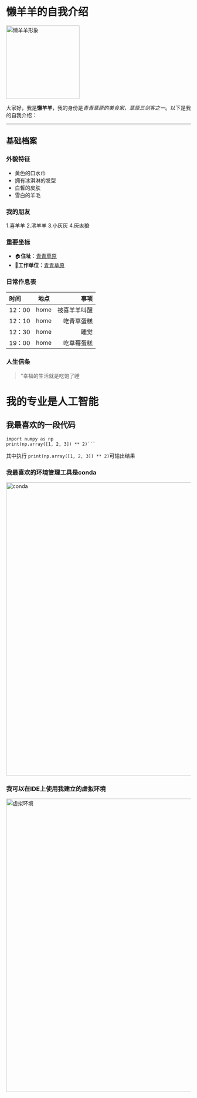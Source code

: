 # 懒羊羊的自我介绍

<img src="C:\Users\cherish\Pictures" alt="懒羊羊形象" width = "200" />

大家好，我是**懒羊羊**，我的身份是*青青草原的美食家，草原三剑客之一*。以下是我的自我介绍：
***
## 基础档案


### 外貌特征
- 黄色的口水巾
- 拥有冰淇淋的发型
- 白皙的皮肤
- 雪白的羊毛

### 我的朋友
1.喜羊羊
2.沸羊羊
3.小灰灰
4.~~灰太狼~~

### 重要坐标
- 🏠**住址**：<a href="https://baike.baidu.com/item/%E9%9D%92%E9%9D%92%E8%8D%89%E5%8E%9F/18834">青青草原</a>
- 🏢**工作单位**：<a href="https://baike.baidu.com/item/%E9%9D%92%E9%9D%92%E8%8D%89%E5%8E%9F/18834">青青草原</a>

### 日常作息表
| 时间    |  地点  |     事项 |
|:------|:----:|-------:|
| 12：00 | home | 被喜羊羊叫醒 |
| 12：10 | home |  吃青草蛋糕 |
| 12：30 | home |     睡觉 |
| 19：00 | home |  吃草莓蛋糕 |

### 人生信条
>"幸福的生活就是吃饱了睡

# 我的专业是人工智能
## 我最喜欢的一段代码
```
import numpy as np
print(np.array([1, 2, 3]) ** 2)```
```
其中执行
``print(np.array([1, 2, 3]) ** 2)``可输出结果
### 我最喜欢的环境管理工具是conda

<img src="C:\Users\cherish\Pictures\Screenshots" alt="conda" width = "800" />

### 我可以在IDE上使用我建立的虚拟环境

<img src="C:\Users\cherish\Pictures\Screenshots" alt="虚拟环境" width = "800" />